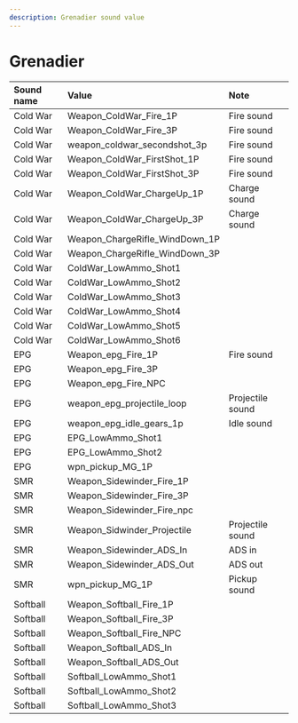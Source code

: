 ```yaml
---
description: Grenadier sound value
---
```


# Grenadier

| Sound name | Value | Note |
| :--- | :--- | :--- |
| Cold War | Weapon\_ColdWar\_Fire\_1P | Fire sound |
| Cold War | Weapon\_ColdWar\_Fire\_3P | Fire sound |
| Cold War | weapon\_coldwar\_secondshot\_3p | Fire sound |
| Cold War | Weapon\_ColdWar\_FirstShot\_1P | Fire sound |
| Cold War | Weapon\_ColdWar\_FirstShot\_3P | Fire sound |
| Cold War | Weapon\_ColdWar\_ChargeUp\_1P | Charge sound |
| Cold War | Weapon\_ColdWar\_ChargeUp\_3P | Charge sound |
| Cold War | Weapon\_ChargeRifle\_WindDown\_1P |  |
| Cold War | Weapon\_ChargeRifle\_WindDown\_3P |  |
| Cold War | ColdWar\_LowAmmo\_Shot1 |  |
| Cold War | ColdWar\_LowAmmo\_Shot2 |  |
| Cold War | ColdWar\_LowAmmo\_Shot3 |  |
| Cold War | ColdWar\_LowAmmo\_Shot4 |  |
| Cold War | ColdWar\_LowAmmo\_Shot5 |  |
| Cold War | ColdWar\_LowAmmo\_Shot6 |  |
| EPG | Weapon\_epg\_Fire\_1P | Fire sound |
| EPG | Weapon\_epg\_Fire\_3P |  |
| EPG | Weapon\_epg\_Fire\_NPC |  |
| EPG | weapon\_epg\_projectile\_loop | Projectile sound |
| EPG | weapon\_epg\_idle\_gears\_1p | Idle sound |
| EPG | EPG\_LowAmmo\_Shot1 |  |
| EPG | EPG\_LowAmmo\_Shot2 |  |
| EPG | wpn\_pickup\_MG\_1P |  |
| SMR | Weapon\_Sidewinder\_Fire\_1P |  |
| SMR | Weapon\_Sidewinder\_Fire\_3P |  |
| SMR | Weapon\_Sidewinder\_Fire\_npc |  |
| SMR | Weapon\_Sidwinder\_Projectile | Projectile sound |
| SMR | Weapon\_Sidewinder\_ADS\_In | ADS in |
| SMR | Weapon\_Sidewinder\_ADS\_Out | ADS out |
| SMR | wpn\_pickup\_MG\_1P | Pickup sound |
| Softball | Weapon\_Softball\_Fire\_1P |  |
| Softball | Weapon\_Softball\_Fire\_3P |  |
| Softball | Weapon\_Softball\_Fire\_NPC |  |
| Softball | Weapon\_Softball\_ADS\_In |  |
| Softball | Weapon\_Softball\_ADS\_Out |  |
| Softball | Softball\_LowAmmo\_Shot1 |  |
| Softball | Softball\_LowAmmo\_Shot2 |  |
| Softball | Softball\_LowAmmo\_Shot3 |  |


